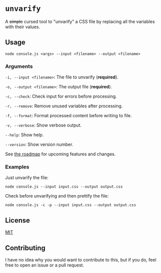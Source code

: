 # `unvarify`

A ~~simple~~ cursed tool to "unvarify" a CSS file by replacing all the variables with their values. 

## Usage

```
node console.js <args> --input <filename> --output <filename>
```

### Arguments

`-i, --input <filename>`: The file to unvarify (**required**).

`-o, --output <filename>`: The output file (**required**).

`-c, --check`: Check input for errors before processing.

`-r, --remove`: Remove unused variables after processing.

`-f, --format`: Format processed content before writing to file.

`-v, --verbose`: Show verbose output.

`--help`: Show help.

`--version`: Show version number.


See [the roadmap](ROADMAP.md) for upcoming features and changes.

### Examples

Just unvarify the file:
```
node console.js --input input.css --output output.css
```

Check before unvarifying and then prettify the file:
```
node console.js -c -p --input input.css --output output.css
```

## License

[MIT](LICENSE)

## Contributing

I have no idea why you would want to contribute to this, but if you do, feel free to open an issue or a pull request.
